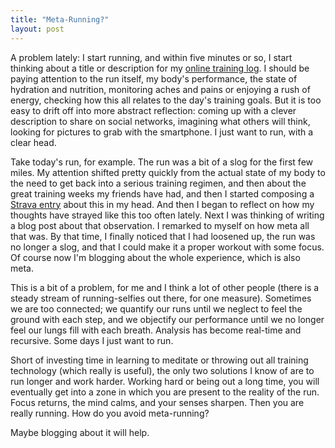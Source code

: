 ```yaml
---
title: "Meta-Running?"
layout: post
---
```


A problem lately: I start running, and within five minutes or so, I start thinking about a title or description for my [online training log][Strava]. I should be paying attention to the run itself, my body's performance, the state of hydration and nutrition, monitoring aches and pains or enjoying a rush of energy, checking how this all relates to the day's training goals. But it is too easy to drift off into more abstract reflection: coming up with a clever description to share on social networks, imagining what others will think, looking for pictures to grab with the smartphone. I just want to run, with a clear head.

Take today's run, for example. The run was a bit of a slog for the first few miles. My attention shifted pretty quickly from the actual state of my body to the need to get back into a serious training regimen, and then about the great training weeks my friends have had, and then I started composing a [Strava entry][] about this in my head. And then I began to reflect on how my thoughts have strayed like this too often lately. Next I was thinking of writing a blog post about that observation. I remarked to myself on how meta all that was. By that time, I finally noticed that I had loosened up, the run was no longer a slog, and that I could make it a proper workout with some focus. Of course now I'm blogging about the whole experience, which is also meta.

This is a bit of a problem, for me and I think a lot of other people (there is a steady stream of running-selfies out there, for one measure). Sometimes we are too connected; we quantify our runs until we neglect to feel the ground with each step, and we objectify our performance until we no longer feel our lungs fill with each breath. Analysis has become real-time and recursive. Some days I just want to run.

Short of investing time in learning to meditate or throwing out all training technology (which really is useful), the only two solutions I know of are to run longer and work harder. Working hard or being out a long time, you will eventually get into a zone in which you are present to the reality of the run. Focus returns, the mind calms, and your senses sharpen. Then you are really running. How do you avoid meta-running?

Maybe blogging about it will help.

[Strava]: https://www.strava.com/athletes/mmertsock
[Strava entry]: https://www.strava.com/activities/268874093
